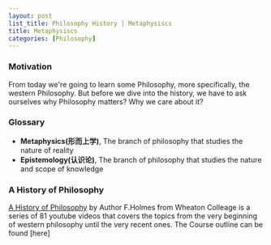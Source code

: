 ```yaml
---
layout: post
list_title: Philosophy History | Metaphysiscs
title: Metaphysiscs
categories: [Philosophy]
---
```


### Motivation

From today we're going to learn some Philosophy, more specifically, the western Philosophy. But before we dive into the history, we have to ask ourselves why Philosophy matters? Why we care about it? 

### Glossary 

- **Metaphysics(形而上学)**, The branch of philosophy that studies the nature of reality
- **Epistemology(认识论)**, The branch of philosophy that studies the nature and scope of knowledge



### A History of Philosophy 

[A History of Philosophy]() by Author F.Holmes from Wheaton Colleage is a series of 81 youtube videos that covers the topics from the very beginning of western philosophy until the very recent ones. The Course outline can be found [here]

